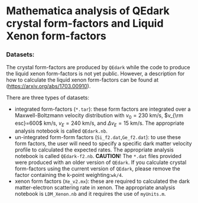 # Mathematica analysis of QEdark crystal form-factors and Liquid Xenon form-factors

### Datasets:
The crystal form-factors are produced by `QEdark` while the code to produce the liquid xenon form-factors is not yet public. However, a description for how to calculate the liquid xenon form-factors can be found at (https://arxiv.org/abs/1703.00910).

There are three types of datasets:
- integrated form-factors (`*.tar`): these form factors are integrated over a Maxwell-Boltzmann velocity distribution with $v_0=230$ km/s, $v_{\rm esc}=600$ km/s, $v_E=240$ km/s, and $\Delta v_E=15$ km/s. The appropriate analysis notebook is called `QEdark.nb`.
- un-integrated form-form factors (`Si_f2.dat`,`Ge_f2.dat`): to use these form factors, the user will need to specify a specific dark matter velocity profile to calculated the expected rates. The appropriate analysis notebook is called `QEdark-f2.nb`. __CAUTION__! The `*.dat` files provided were produced with an older version of `QEdark`. If you calculate crystal form-factors using the current version of `QEdark`, please remove the factor containing the k-point weighting:`wk/4`. 
- xenon form factors (`Xe_v2.mx`): these are required to calculated the dark matter-electron scattering rate in xenon. The appropriate analysis notebook is `LDM_Xenon.nb` and it requires the use of `myUnits.m`. 
